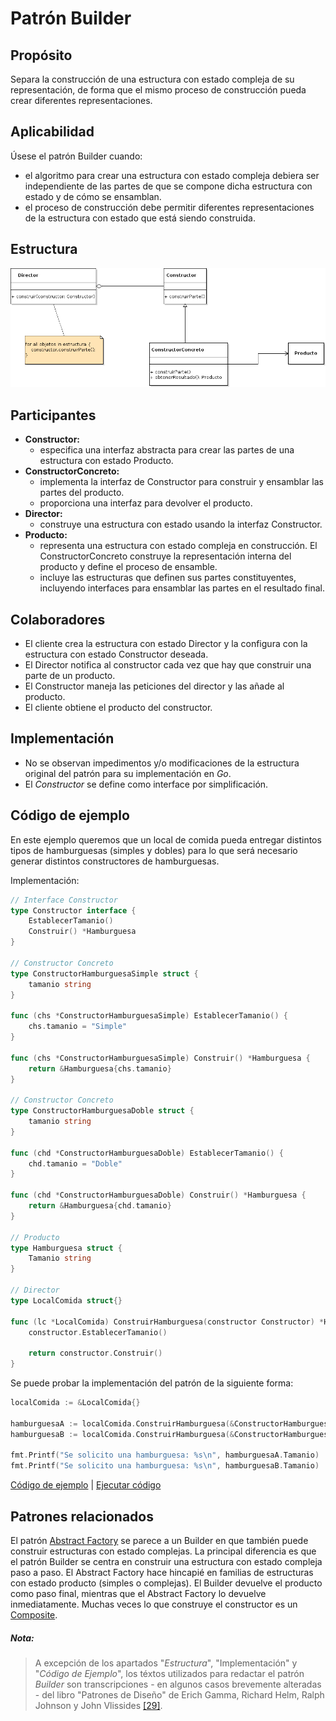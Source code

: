# Patrón Builder

## Propósito

Separa la construcción de una estructura con estado compleja de su representación, de forma que el mismo proceso de construcción pueda crear diferentes representaciones.

## Aplicabilidad

Úsese el patrón Builder cuando:
* el algoritmo para crear una estructura con estado compleja debiera ser independiente de las partes de que se compone dicha estructura con estado y de cómo se ensamblan.
* el proceso de construcción debe permitir diferentes representaciones de la estructura con estado que está siendo construida.

## Estructura

![](/assets/uml/builder.png)

## Participantes

* **Constructor:**
  * especifica una interfaz abstracta para crear las partes de una estructura con estado Producto.
* **ConstructorConcreto:**
  * implementa la interfaz de Constructor para construir y ensamblar las partes del producto.
  * proporciona una interfaz para devolver el producto.
* **Director:**
  * construye una estructura con estado usando la interfaz Constructor.
* **Producto:**
  * representa una estructura con estado compleja en construcción. El ConstructorConcreto construye la representación interna del producto y define el proceso de ensamble.
  * incluye las estructuras que definen sus partes constituyentes, incluyendo interfaces para ensamblar las partes en el resultado final.

## Colaboradores

* El cliente crea la estructura con estado Director y la configura con la estructura con estado Constructor deseada.
* El Director notifica al constructor cada vez que hay que construir una parte de un producto.
* El Constructor maneja las peticiones del director y las añade al producto.
* El cliente obtiene el producto del constructor.

## Implementación

- No se observan impedimentos y/o modificaciones de la estructura original del patrón para su implementación en _Go_.
- El _Constructor_ se define como interface por simplificación.

## Código de ejemplo

En este ejemplo queremos que un local de comida pueda entregar distintos tipos de hamburguesas (simples y dobles) para lo que será necesario generar distintos constructores de hamburguesas.

Implementación:

```go
// Interface Constructor
type Constructor interface {
    EstablecerTamanio()
    Construir() *Hamburguesa
}

// Constructor Concreto
type ConstructorHamburguesaSimple struct {
    tamanio string
}

func (chs *ConstructorHamburguesaSimple) EstablecerTamanio() {
    chs.tamanio = "Simple"
}

func (chs *ConstructorHamburguesaSimple) Construir() *Hamburguesa {
    return &Hamburguesa{chs.tamanio}
}

// Constructor Concreto
type ConstructorHamburguesaDoble struct {
    tamanio string
}

func (chd *ConstructorHamburguesaDoble) EstablecerTamanio() {
    chd.tamanio = "Doble"
}

func (chd *ConstructorHamburguesaDoble) Construir() *Hamburguesa {
    return &Hamburguesa{chd.tamanio}
}

// Producto
type Hamburguesa struct {
    Tamanio string
}

// Director
type LocalComida struct{}

func (lc *LocalComida) ConstruirHamburguesa(constructor Constructor) *Hamburguesa {
    constructor.EstablecerTamanio()

    return constructor.Construir()
}
```

Se puede probar la implementación del patrón de la siguiente forma:

```go
localComida := &LocalComida{}

hamburguesaA := localComida.ConstruirHamburguesa(&ConstructorHamburguesaSimple{})
hamburguesaB := localComida.ConstruirHamburguesa(&ConstructorHamburguesaDoble{})

fmt.Printf("Se solicito una hamburguesa: %s\n", hamburguesaA.Tamanio)
fmt.Printf("Se solicito una hamburguesa: %s\n", hamburguesaB.Tamanio)
```

[Código de ejemplo](https://github.com/danielspk/designpatternsingo/tree/master/patrones/creacionales/builder) | [Ejecutar código](https://play.golang.org/p/5dPp1a1Yaw_F)

## Patrones relacionados

El patrón [Abstract Factory](/patrones/creacionales/abstractfactory.md) se parece a un Builder en que también puede construir estructuras con estado complejas. La principal diferencia es que el patrón Builder se centra en construir una estructura con estado compleja paso a paso. El Abstract Factory hace hincapié en familias de estructuras con estado producto (simples o complejas). El Builder devuelve el producto como paso final, mientras que el Abstract Factory lo devuelve inmediatamente.
Muchas veces lo que construye el constructor es un [Composite](/patrones/estructurales/composite.md).

##### Nota:
> A excepción de los apartados "_Estructura_", "Implementación" y "_Código de Ejemplo_", los téxtos utilizados para redactar el patrón _Builder_ son transcripciones - en algunos casos brevemente alteradas - del libro "Patrones de Diseño" de Erich Gamma, Richard Helm, Ralph Johnson y John Vlissides [\[29\]](/recursos.md).
